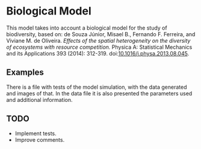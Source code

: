 # Biological Model

This model takes into account a biological model for the study of biodiversity, based on: de Souza Júnior, Misael B., Fernando F. Ferreira, and Viviane M. de Oliveira. *Effects of the spatial heterogeneity on the diversity of ecosystems with resource competition.* Physica A: Statistical Mechanics and its Applications 393 (2014): 312-319. doi:[10.1016/j.physa.2013.08.045](https://doi.org/10.1016/j.physa.2013.08.045).

## Examples
There is a file with tests of the model simulation, with the data generated and images of that. In the data file it is also presented the parameters used and additional information.

## TODO
- Implement tests.
- Improve comments.
